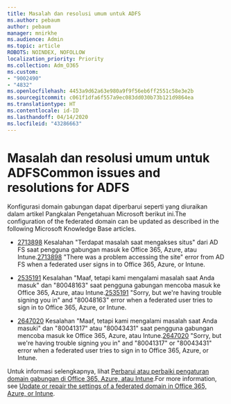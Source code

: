 ```yaml
---
title: Masalah dan resolusi umum untuk ADFS
ms.author: pebaum
author: pebaum
manager: mnirkhe
ms.audience: Admin
ms.topic: article
ROBOTS: NOINDEX, NOFOLLOW
localization_priority: Priority
ms.collection: Adm_O365
ms.custom:
- "9002490"
- "4832"
ms.openlocfilehash: 4453a9d62a63e980a9f9f56eb6ff2551c58e3e2b
ms.sourcegitcommit: c061f1dfa6f557a9ec083dd030b73b121d9864ea
ms.translationtype: HT
ms.contentlocale: id-ID
ms.lasthandoff: 04/14/2020
ms.locfileid: "43286663"
---
```

# <a name="common-issues-and-resolutions-for-adfs"></a><span data-ttu-id="51202-102">Masalah dan resolusi umum untuk ADFS</span><span class="sxs-lookup"><span data-stu-id="51202-102">Common issues and resolutions for ADFS</span></span>

<span data-ttu-id="51202-103">Konfigurasi domain gabungan dapat diperbarui seperti yang diuraikan dalam artikel Pangkalan Pengetahuan Microsoft berikut ini.</span><span class="sxs-lookup"><span data-stu-id="51202-103">The configuration of the federated domain can be updated as described in the following Microsoft Knowledge Base articles.</span></span>

- <span data-ttu-id="51202-104">[2713898](https://support.microsoft.com/help/2713898) Kesalahan "Terdapat masalah saat mengakses situs" dari AD FS saat pengguna gabungan masuk ke Office 365, Azure, atau Intune.</span><span class="sxs-lookup"><span data-stu-id="51202-104">[2713898](https://support.microsoft.com/help/2713898)  "There was a problem accessing the site" error from AD FS when a federated user signs in to Office 365, Azure, or Intune.</span></span>

- <span data-ttu-id="51202-105">[2535191](https://support.microsoft.com/help/2535191) Kesalahan "Maaf, tetapi kami mengalami masalah saat Anda masuk" dan "80048163" saat pengguna gabungan mencoba masuk ke Office 365, Azure, atau Intune.</span><span class="sxs-lookup"><span data-stu-id="51202-105">[2535191](https://support.microsoft.com/help/2535191) "Sorry, but we're having trouble signing you in" and "80048163" error when a federated user tries to sign in to Office 365, Azure, or Intune.</span></span>

- <span data-ttu-id="51202-106">[2647020](https://support.microsoft.com/help/2647020) Kesalahan "Maaf, tetapi kami mengalami masalah saat Anda masuki" dan "80041317" atau "80043431" saat pengguna gabungan mencoba masuk ke Office 365, Azure, atau Intune.</span><span class="sxs-lookup"><span data-stu-id="51202-106">[2647020](https://support.microsoft.com/help/2647020)   "Sorry, but we're having trouble signing you in" and "80041317" or "80043431" error when a federated user tries to sign in to Office 365, Azure, or Intune.</span></span>

<span data-ttu-id="51202-107">Untuk informasi selengkapnya, lihat [Perbarui atau perbaiki pengaturan domain gabungan di Office 365, Azure, atau Intune](https://docs.microsoft.com/id-ID/office365/troubleshoot/active-directory/update-federated-domain-office-365).</span><span class="sxs-lookup"><span data-stu-id="51202-107">For more information, see [Update or repair the settings of a federated domain in Office 365, Azure, or Intune](https://docs.microsoft.com/id-ID/office365/troubleshoot/active-directory/update-federated-domain-office-365).</span></span>

